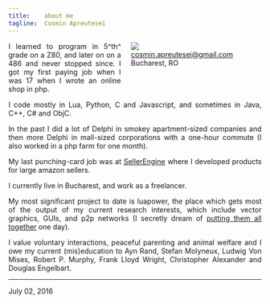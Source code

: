 ```yaml
---
title:    about me
tagline:  Cosmin Apreutesei
---
```


<div style="float: right; margin-left: 20px; margin-bottom: 20px; text-align: left">
<div style="width: 260px;"><img src="/md/cosmin.jpg">
<br>
<a href="mailto:cosmin.apreutesei@gmail.com">cosmin.apreutesei@gmail.com</a>
<br>
Bucharest, RO
</div>
</div>

<div style="text-align: justify">
I learned to program in 5^th^ grade on a Z80, and later on on a 486 and
never stopped since. I got my first paying job when I was 17 when I wrote 
an online shop in php.

I code mostly in Lua, Python, C and Javascript, and sometimes in Java, C++, 
C# and ObjC.

In the past I did a lot of Delphi in smokey apartment-sized companies
and then more Delphi in mall-sized corporations with a one-hour commute
(I also worked in a php farm for one month).

My last punching-card job was at [SellerEngine](http://sellerengine.com/)
where I developed products for large amazon sellers.

I currently live in Bucharest, and work as a freelancer.

My most significant project to date is luapower, the place which gets most of
the output of my current research interests, which include vector graphics,
GUIs, and p2p networks (I secretly dream of [putting them
all together](https://www.youtube.com/watch?v=yJDv-zdhzMY) one day).

I value voluntary interactions, peaceful parenting and animal welfare and 
I owe my current (mis)education to Ayn Rand, Stefan Molyneux, Ludwig Von Mises, 
Robert P. Murphy, Frank Lloyd Wright, Christopher Alexander 
and Douglas Engelbart.

----
July 02, 2016
</div>
